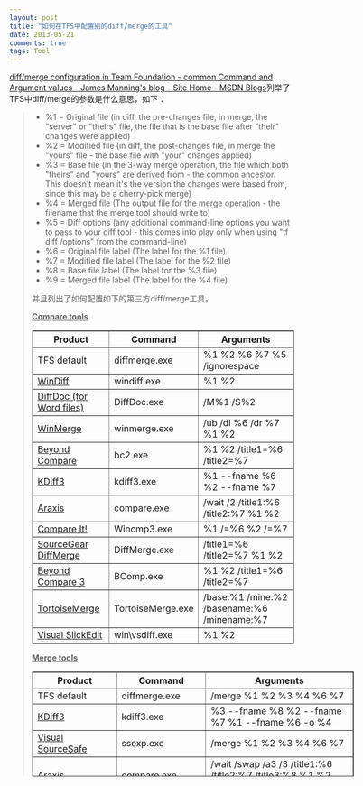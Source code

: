 ```yaml
---
layout: post
title: "如何在TFS中配置别的diff/merge的工具"
date: 2013-05-21
comments: true
tags: Tool
---
```

<p><a href="http://blogs.msdn.com/b/jmanning/archive/2006/02/20/diff-merge-configuration-in-team-foundation-common-command-and-argument-values.aspx">diff/merge configuration in Team Foundation - common Command and Argument values - James Manning's blog - Site Home - MSDN Blogs</a>列举了TFS中diff/merge的参数是什么意思，如下：</p><blockquote><ul><li>%1 = Original file (in diff, the pre-changes file, in merge, the "server" or "theirs" file, the file that is the base file after "their" changes were applied) </li><li>%2 = Modified file (in diff, the post-changes file, in merge the "yours" file - the base file with "your" changes applied) </li><li>%3 = Base file (in the 3-way merge operation, the file which both "theirs" and "yours" are derived from - the common ancestor.&nbsp; This doesn't mean it's the version the changes were based from, since this may be a cherry-pick merge) </li><li>%4 = Merged file (The output file for the merge operation - the filename that the merge tool should write to) </li><li>%5 = Diff options (any additional command-line options you want to pass to your diff tool - this comes into play only when using "tf diff /options" from the command-line) </li><li>%6 = Original file label (The label for the %1 file) </li><li>%7 = Modified file label (The label for the %2 file) </li><li>%8 = Base file label (The label for the %3 file) </li><li>%9 = Merged file label (The label for the %4 file)</li></ul><p>并且列出了如何配置如下的第三方diff/merge工具。</p><p><strong><span style="text-decoration: underline;">Compare tools</span></strong></p><table border="1"><tbody><tr><th>Product</th> <th>Command</th> <th>Arguments</th></tr><tr><td>TFS default</td><td>diffmerge.exe</td><td>%1 %2 %6 %7 %5 /ignorespace</td></tr><tr><td><a href="http://msdn.microsoft.com/library/default.asp?url=/library/en-us/tools/tools/windiff.asp">WinDiff</a></td><td>windiff.exe</td><td>%1 %2</td></tr><tr><td><a href="http://www.softinterface.com/MD/MD.htm">DiffDoc (for Word files)</a></td><td>DiffDoc.exe</td><td>/M%1 /S%2</td></tr><tr><td><a href="http://winmerge.sourceforge.net/">WinMerge</a></td><td>winmerge.exe</td><td>/ub /dl %6 /dr %7 %1 %2</td></tr><tr><td><a href="http://www.scootersoftware.com/">Beyond Compare</a></td><td>bc2.exe</td><td>%1 %2 /title1=%6 /title2=%7</td></tr><tr><td><a href="http://kdiff3.sourceforge.net/">KDiff3</a></td><td>kdiff3.exe</td><td>%1 --fname %6 %2 --fname %7</td></tr><tr><td><a href="http://www.araxis.com/merge/command_line.html">Araxis</a></td><td>compare.exe</td><td>/wait /2 /title1:%6 /title2:%7 %1 %2</td></tr><tr><td><a href="http://www.grigsoft.com/wincmp.htm">Compare It!</a></td><td>Wincmp3.exe</td><td>%1 /=%6 %2 /=%7</td></tr><tr><td><a href="http://www.sourcegear.com/diffmerge/downloads.html">SourceGear DiffMerge</a></td><td>DiffMerge.exe</td><td>/title1=%6 /title2=%7 %1 %2</td></tr><tr><td><a href="http://www.scootersoftware.com/beta3/">Beyond Compare 3</a></td><td>BComp.exe</td><td>%1 %2 /title1=%6 /title2=%7</td></tr><tr><td><a href="http://tortoisesvn.tigris.org/TortoiseMerge.html">TortoiseMerge</a></td><td>TortoiseMerge.exe</td><td>/base:%1 /mine:%2 /basename:%6 /minename:%7</td></tr><tr><td><a href="http://www.slickedit.com/">Visual SlickEdit</a></td><td>win\vsdiff.exe</td><td>%1 %2</td></tr></tbody></table><p><strong><span style="text-decoration: underline;">Merge tools</span></strong></p><table style="width: 570px; height: 186px;" border="1"><tbody><tr><th>Product</th> <th>Command</th> <th>Arguments</th></tr><tr><td>TFS default</td><td>diffmerge.exe</td><td>/merge %1 %2 %3 %4 %6 %7</td></tr><tr><td><a href="http://kdiff3.sourceforge.net/">KDiff3</a></td><td>kdiff3.exe</td><td>%3 --fname %8 %2 --fname %7 %1 --fname %6 -o %4</td></tr><tr><td><a href="http://msdn.microsoft.com/ssafe/">Visual SourceSafe</a></td><td>ssexp.exe</td><td>/merge %1 %2 %3 %4 %6 %7</td></tr><tr><td><a href="http://www.araxis.com/">Araxis</a></td><td>compare.exe</td><td>/wait /swap /a3 /3 /title1:%6 /title2:%7 /title3:%8 %1 %2 %3 %4</td></tr><tr><td><a href="http://www.scootersoftware.com/">Beyond Compare (2-way merge)</a></td><td>bc2.exe</td><td>%1 %2 /savetarget=%4 /title1=%6 /title2=%7</td></tr><tr><td><a href="http://winmerge.sourceforge.net/">WinMerge (2-way merge)</a></td><td>winmerge.exe</td><td>/ub /dl %6 /dr %7 %1 %2 %4</td></tr><tr><td><a href="http://www.guiffy.com/">Guiffy</a></td><td>guiffy.exe</td><td>-s -h1%6 -h2%7 -hm%9 %1 %2 %3 %4</td></tr><tr><td><a href="http://www.elliecomputing.com/Home/default.asp">Ellie Computing</a></td><td>guimerge.exe</td><td>--mode=merge3 %3 %1 %2 --to=%4 --title0=%8 --title1=%6 --title2=%7 --to-title=%9</td></tr><tr><td><a href="http://www.sourcegear.com/diffmerge/downloads.html">SourceGear DiffMerge</a></td><td>DiffMerge.exe</td><td>/title1=%6 /title2=%8 /title3=%7 /result=%4 %1 %3 %2</td></tr><tr><td><a href="http://www.scootersoftware.com/beta3/">Beyond Compare 3</a></td><td>BComp.exe</td><td>%1 %2 %3 %4 /title1=%6 /title2=%7 /title3=%8 /title4=%9</td></tr><tr><td><a href="http://tortoisesvn.tigris.org/TortoiseMerge.html">TortoiseMerge</a></td><td>TortoiseMerge.exe</td><td>/base:%3 /mine:%2 /theirs:%1 /basename:%8 /minename:%7 /theirsname:%6 /merged:%4 /mergedname:%9</td></tr><tr><td><a href="http://www.slickedit.com/">Visual SlickEdit</a></td><td>win\vsmerge.exe</td><td>%3 %1 %2 %4</td></tr></tbody></table></blockquote>